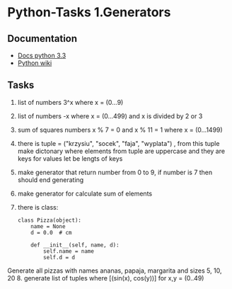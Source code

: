 Python-Tasks 1.Generators
============

Documentation
----

 * [Docs python 3.3]
 * [Python wiki]

Tasks
----

 1. list of numbers 3^x where x = (0...9)
 2. list of numbers -x where x = (0...499) and x is divided by 2 or 3
 3. sum of squares numbers x % 7 = 0 and x % 11 = 1 where x = (0...1499)
 4. there is tuple = ("krzysiu", "socek", "faja", "wyplata") , from this tuple make dictonary where elements from tuple are uppercase and they are keys for values let be lengts of keys
 5. make generator that return number from 0 to 9, if number is 7 then should end generating
 6. make generator for calculate sum of elements
 7. there is class:
 
        class Pizza(object):
            name = None
            d = 0.0  # cm

            def __init__(self, name, d):
                self.name = name
                self.d = d
Generate all pizzas with names ananas, papaja, margarita and sizes 5, 10, 20
8. generate list of tuples where [(sin(x), cos(y))] for x,y = (0..49)

[Docs python 3.3]:http://docs.python.org/3.3/tutorial/datastructures.html#list-comprehensions
[Python wiki]:https://wiki.python.org/moin/Generators
